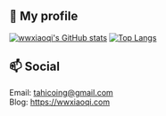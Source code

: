 ## 📢 My profile

[![wwxiaoqi's GitHub stats](https://github-readme-stats.vercel.app/api?username=wwxiaoqi&show_icons=true&count_private=true&hide_border=true&include_all_commits=true)](https://github.com/anuraghazra/github-readme-stats)    [![Top Langs](https://github-readme-stats.vercel.app/api/top-langs/?username=wwxiaoqi&layout=compact&hide_border=true)](https://github.com/anuraghazra/github-readme-stats)


## 📫 Social

Email: tahicoing@gmail.com  
Blog: https://wwxiaoqi.com
